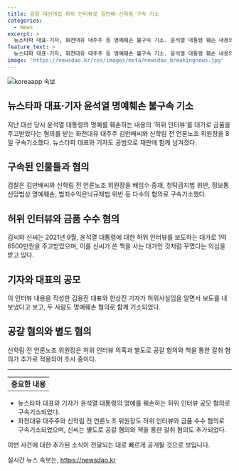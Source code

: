 ```yaml
---
title: 검찰 대선개입 허위 인터뷰로 김만배·신학림 구속 기소
categories:
  - News
excerpt: >
  뉴스타파 대표·기자, 화천대유 대주주 등 명예훼손 불구속 기소. 윤석열 대통령 훼손 내용의 허위인터뷰로 혐의. 김씨와 신씨가 1억6500만원 주고 허위인터뷰 보도. 검찰, 뉴스타파 관계자도 명예훼손 혐의로 기소. 신씨는 별도로 공갈 혐의로 기소.
feature_text: >
  뉴스타파 대표·기자, 화천대유 대주주 등 명예훼손 불구속 기소. 윤석열 대통령 훼손 내용의 허위인터뷰로 혐의. 김씨와 신씨가 1억6500만원 주고 허위인터뷰 보도. 검찰, 뉴스타파 관계자도 명예훼손 혐의로 기소. 신씨는 별도로 공갈 혐의로 기소.
image: 'https://newsdao.kr/res/images/meta/newsdao_breakingnews.jpg'
---
```


<p><img src="https://newsdao.kr/res/images/meta/newsdao_breakingnews.jpg" alt="koreaapp 속보" /></p>

<h2>뉴스타파 대표·기자 윤석열 명예훼손 불구속 기소</h2>

<p data-ke-size="size16">지난 대선 당시 윤석열 대통령의 명예를 훼손하는 내용의 ‘허위 인터뷰’를 대가로 금품을 주고받았다는 혐의를 받는 화천대유 대주주 김만배씨와 신학림 전 언론노조 위원장을 8일 구속기소했다. 뉴스타파 대표와 기자도 공범으로 재판에 함께 넘겨졌다.</p>

<h2 data-ke-size="size26">구속된 인물들과 혐의</h2>

<p data-ke-size="size16">검찰은 김만배씨와 신학림 전 언론노조 위원장을 배임수∙증재, 청탁금지법 위반, 정보통신망법상 명예훼손, 범죄수익은닉규제법 위반 등 다수의 혐의로 구속기소했다.</p>

<h2 data-ke-size="size26">허위 인터뷰와 금품 수수 혐의</h2>

<p data-ke-size="size16">김씨와 신씨는 2021년 9월, 윤석열 대통령에 대한 허위 인터뷰를 보도하는 대가로 1억6500만원을 주고받았으며, 이를 신씨가 쓴 책을 사는 대가인 것처럼 꾸몄다는 의심을 받고 있다. </p>

<h2 data-ke-size="size26">기자와 대표의 공모</h2>

<p data-ke-size="size16">이 인터뷰 내용을 작성한 김용진 대표와 한상진 기자가 허위사실임을 알면서 보도를 내보냈다고 보고, 두 사람도 명예훼손 혐의로 함께 기소되었다.</p>

<h2 data-ke-size="size26">공갈 혐의와 별도 혐의</h2>

<p data-ke-size="size16">신학림 전 언론노조 위원장은 허위 인터뷰 의혹과 별도로 공갈 혐의와 책을 통한 갈취 혐의가 추가로 적용되어 조사 중이다.</p>

<hr>

<table>
    <tr>
        <td style="text-align: center; height: 17px;"><b>중요한 내용</b></td>
    </tr>
</table>

<ul>
    <li>뉴스타파 대표와 기자가 윤석열 대통령의 명예를 훼손하는 허위 인터뷰 공모 혐의로 구속기소되었다.</li>
    <li>화천대유 대주주와 신학림 전 언론노조 위원장도 허위 인터뷰와 금품 수수 혐의로 구속기소되었으며, 신씨는 별도로 공갈 혐의와 책을 통한 갈취 혐의도 추가되었다.</li>
</ul>

<p data-ke-size="size16">이번 사건에 대한 추가된 소식이 전달되는 대로 빠르게 공개될 것으로 보입니다. </p>
실시간 뉴스 속보는, <a href="https://newsdao.kr" rel="dofollow">https://newsdao.kr</a>


